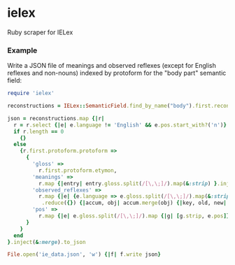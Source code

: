 ielex
=====

Ruby scraper for IELex


### Example

Write a JSON file of meanings and observed reflexes (except for English reflexes and non-nouns) 
indexed by protoform for the "body part" semantic field:

```ruby
require 'ielex'

reconstructions = IELex::SemanticField.find_by_name("body").first.reconstructions.map(&:entries)

json = reconstructions.map {|r| 
  r = r.select {|e| e.language != 'English' && e.pos.start_with?('n')}
  if r.length == 0
    {}
  else
    {r.first.protoform.protoform => 
      {
        'gloss' =>
          r.first.protoform.etymon,
        'meanings' => 
          r.map {|entry| entry.gloss.split(/[\,\;]/).map(&:strip) }.inject(&:+).uniq,
        'observed_reflexes' => 
          r.map {|e| {e.language => e.gloss.split(/[\,\;]/).map(&:strip)} }
           .reduce({}) {|accum, obj| accum.merge(obj) {|key, old, new| old + new} },
        'pos' =>
          r.map {|e| e.gloss.split(/[\,\;]/).map {|g| [g.strip, e.pos]}}.reduce(&:+)
      } 
    }
  end
}.inject(&:merge).to_json

File.open('ie_data.json', 'w') {|f| f.write json}
```
